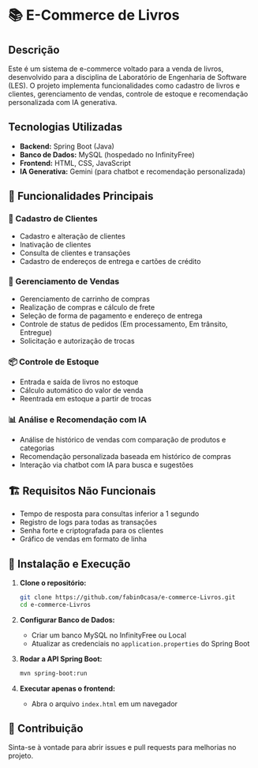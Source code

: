 # 📚 E-Commerce de Livros

## Descrição
Este é um sistema de e-commerce voltado para a venda de livros, desenvolvido para a disciplina de Laboratório de Engenharia de Software (LES). O projeto implementa funcionalidades como cadastro de livros e clientes, gerenciamento de vendas, controle de estoque e recomendação personalizada com IA generativa.

## Tecnologias Utilizadas
- **Backend:** Spring Boot (Java)
- **Banco de Dados:** MySQL (hospedado no InfinityFree)
- **Frontend:** HTML, CSS, JavaScript
- **IA Generativa:** Gemini (para chatbot e recomendação personalizada)

## 📂 Funcionalidades Principais

### 👤 Cadastro de Clientes
- Cadastro e alteração de clientes
- Inativação de clientes
- Consulta de clientes e transações
- Cadastro de endereços de entrega e cartões de crédito

### 🛒 Gerenciamento de Vendas
- Gerenciamento de carrinho de compras
- Realização de compras e cálculo de frete
- Seleção de forma de pagamento e endereço de entrega
- Controle de status de pedidos (Em processamento, Em trânsito, Entregue)
- Solicitação e autorização de trocas

### 📦 Controle de Estoque
- Entrada e saída de livros no estoque
- Cálculo automático do valor de venda
- Reentrada em estoque a partir de trocas

### 📊 Análise e Recomendação com IA
- Análise de histórico de vendas com comparação de produtos e categorias
- Recomendação personalizada baseada em histórico de compras
- Interação via chatbot com IA para busca e sugestões

## 🏗 Requisitos Não Funcionais
- Tempo de resposta para consultas inferior a 1 segundo
- Registro de logs para todas as transações
- Senha forte e criptografada para os clientes
- Gráfico de vendas em formato de linha

## 🔧 Instalação e Execução
1. **Clone o repositório:**
   ```sh
   git clone https://github.com/fabin0casa/e-commerce-Livros.git
   cd e-commerce-Livros
   ```

2. **Configurar Banco de Dados:**
   - Criar um banco MySQL no InfinityFree ou Local
   - Atualizar as credenciais no `application.properties` do Spring Boot

3. **Rodar a API Spring Boot:**
   ```sh
   mvn spring-boot:run
   ```

4. **Executar apenas o frontend:**
   - Abra o arquivo `index.html` em um navegador

## 📌 Contribuição
Sinta-se à vontade para abrir issues e pull requests para melhorias no projeto.


